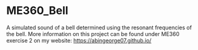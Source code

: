 # ME360_Bell
A simulated sound of a bell determined using the resonant frequencies of the bell.
More information on this project can be found under ME360 exercise 2 on my website: https://abingeorge07.github.io/
